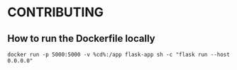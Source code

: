 # CONTRIBUTING

## How to run the Dockerfile locally 

```
docker run -p 5000:5000 -v %cd%:/app flask-app sh -c "flask run --host 0.0.0.0"
```

